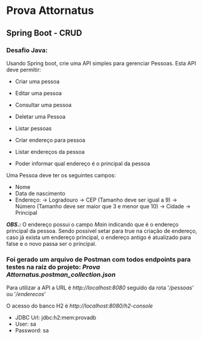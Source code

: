 # Prova Attornatus
## Spring Boot - CRUD

### Desafio Java:

Usando Spring boot, crie uma API simples para gerenciar Pessoas. Esta API deve permitir:  
 - Criar uma pessoa
 - Editar uma pessoa
 - Consultar uma pessoa
 - Deletar uma Pessoa
 - Listar pessoas


 - Criar endereço para pessoa
 - Listar endereços da pessoa
 - Poder informar qual endereço é o principal da pessoa

Uma Pessoa deve ter os seguintes campos:  
 - Nome
 - Data de nascimento
 - Endereço:
   -> Logradouro
   -> CEP (Tamanho deve ser igual a 9)
   -> Número (Tamanho deve ser maior que 3 e menor que 10)
   -> Cidade
   -> Principal


***OBS.:*** O endereço possui o campo *Main* indicando que é o endereço principal da pessoa. Sendo possível setar para true na criação de endereço, caso já exista um endereço principal, o endereço antigo é atualizado para false e o novo passa ser o principal.

### Foi gerado um arquivo de Postman com todos endpoints para testes na raiz do projeto: *Prova Attornatus.postman_collection.json*
 Para utilizar a API a URL é *http://localhost:8080* seguido da rota '*/pessoas*' ou '*/enderecos*'

 O acesso do banco H2 é *http://localhost:8080/h2-console* 
 - JDBC Url: jdbc:h2:mem:provadb
 - User: sa 
 - Password: sa

